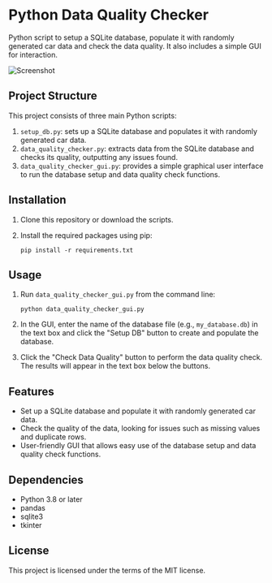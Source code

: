 # Python Data Quality Checker
Python script to setup a SQLite database, populate it with randomly generated car data and check the data quality. It also includes a simple GUI for interaction.

![Screenshot](screenshot.png)

## Project Structure

This project consists of three main Python scripts:

1. `setup_db.py`: sets up a SQLite database and populates it with randomly generated car data.
2. `data_quality_checker.py`: extracts data from the SQLite database and checks its quality, outputting any issues found.
3. `data_quality_checker_gui.py`: provides a simple graphical user interface to run the database setup and data quality check functions.

## Installation

1. Clone this repository or download the scripts.
2. Install the required packages using pip:

    ```
    pip install -r requirements.txt
    ```

## Usage

1. Run `data_quality_checker_gui.py` from the command line:

    ```
    python data_quality_checker_gui.py
    ```

2. In the GUI, enter the name of the database file (e.g., `my_database.db`) in the text box and click the "Setup DB" button to create and populate the database.

3. Click the "Check Data Quality" button to perform the data quality check. The results will appear in the text box below the buttons.

## Features

- Set up a SQLite database and populate it with randomly generated car data.
- Check the quality of the data, looking for issues such as missing values and duplicate rows.
- User-friendly GUI that allows easy use of the database setup and data quality check functions.

## Dependencies

- Python 3.8 or later
- pandas
- sqlite3
- tkinter

## License

This project is licensed under the terms of the MIT license.